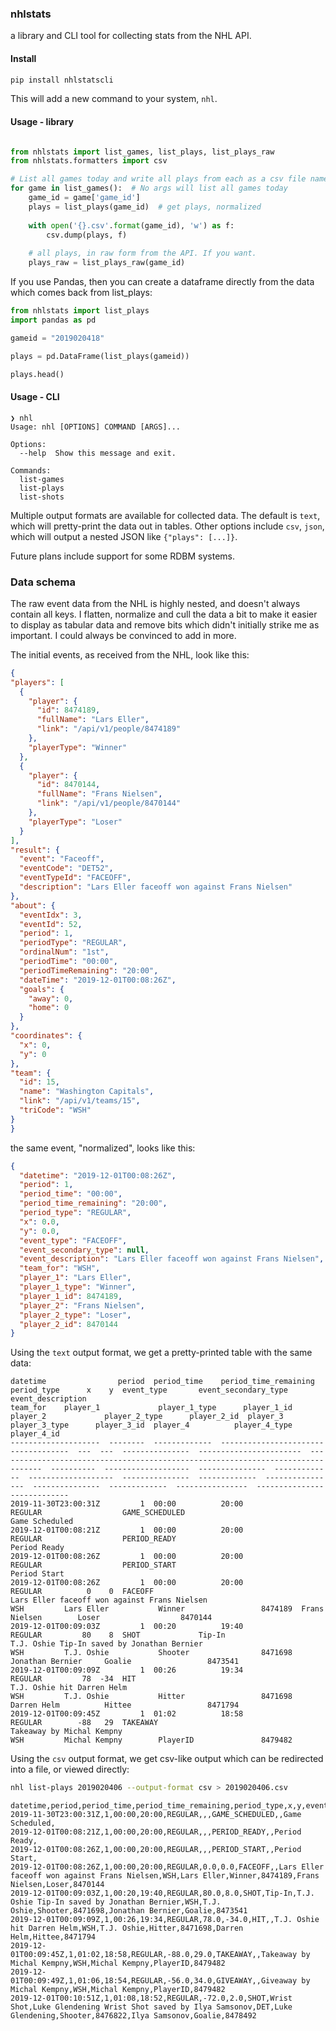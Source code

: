 ### nhlstats

a library and CLI tool for collecting stats from the NHL API.


#### Install

```bash
pip install nhlstatscli
```

This will add a new command to your system, `nhl`.

#### Usage - library

```python

from nhlstats import list_games, list_plays, list_plays_raw
from nhlstats.formatters import csv

# List all games today and write all plays from each as a csv file named like the game_id
for game in list_games():  # No args will list all games today
    game_id = game['game_id']
    plays = list_plays(game_id)  # get plays, normalized
    
    with open('{}.csv'.format(game_id), 'w') as f:
        csv.dump(plays, f)
        
    # all plays, in raw form from the API. If you want.
    plays_raw = list_plays_raw(game_id)

```

If you use Pandas, then you can create a dataframe directly from the data which comes back from list_plays:

```python
from nhlstats import list_plays
import pandas as pd

gameid = "2019020418"

plays = pd.DataFrame(list_plays(gameid))

plays.head()
``` 



#### Usage - CLI

```
❯ nhl
Usage: nhl [OPTIONS] COMMAND [ARGS]...

Options:
  --help  Show this message and exit.

Commands:
  list-games
  list-plays
  list-shots
```

Multiple output formats are available for collected data. The default is `text`, which will pretty-print the data out in tables.
Other options include `csv`, `json`, which will output a nested JSON like `{"plays": [...]}`. 

Future plans include support for some RDBM systems.


### Data schema

The raw event data from the NHL is highly nested, and doesn't always contain all keys. I flatten, normalize and cull the 
data a bit to make it easier to display as tabular data and remove bits which didn't initially strike me as important.
I could always be convinced to add in more.

The initial events, as received from the NHL, look like this:

```json
{
"players": [
  {
    "player": {
      "id": 8474189,
      "fullName": "Lars Eller",
      "link": "/api/v1/people/8474189"
    },
    "playerType": "Winner"
  },
  {
    "player": {
      "id": 8470144,
      "fullName": "Frans Nielsen",
      "link": "/api/v1/people/8470144"
    },
    "playerType": "Loser"
  }
],
"result": {
  "event": "Faceoff",
  "eventCode": "DET52",
  "eventTypeId": "FACEOFF",
  "description": "Lars Eller faceoff won against Frans Nielsen"
},
"about": {
  "eventIdx": 3,
  "eventId": 52,
  "period": 1,
  "periodType": "REGULAR",
  "ordinalNum": "1st",
  "periodTime": "00:00",
  "periodTimeRemaining": "20:00",
  "dateTime": "2019-12-01T00:08:26Z",
  "goals": {
    "away": 0,
    "home": 0
  }
},
"coordinates": {
  "x": 0,
  "y": 0
},
"team": {
  "id": 15,
  "name": "Washington Capitals",
  "link": "/api/v1/teams/15",
  "triCode": "WSH"
}
}
```

the same event, "normalized", looks like this:

```json
{
  "datetime": "2019-12-01T00:08:26Z", 
  "period": 1, 
  "period_time": "00:00", 
  "period_time_remaining": "20:00", 
  "period_type": "REGULAR", 
  "x": 0.0, 
  "y": 0.0, 
  "event_type": "FACEOFF", 
  "event_secondary_type": null, 
  "event_description": "Lars Eller faceoff won against Frans Nielsen", 
  "team_for": "WSH", 
  "player_1": "Lars Eller", 
  "player_1_type": "Winner", 
  "player_1_id": 8474189, 
  "player_2": "Frans Nielsen", 
  "player_2_type": "Loser",
  "player_2_id": 8470144
}
```

Using the `text` output format, we get a pretty-printed table with the same data:

```
datetime                period  period_time    period_time_remaining    period_type      x    y  event_type       event_secondary_type     event_description                                                                 team_for    player_1             player_1_type      player_1_id  player_2             player_2_type      player_2_id  player_3          player_3_type      player_3_id  player_4          player_4_type      player_4_id
--------------------  --------  -------------  -----------------------  -------------  ---  ---  ---------------  -----------------------  --------------------------------------------------------------------------------  ----------  -------------------  ---------------  -------------  -------------------  ---------------  -------------  ----------------  ---------------  -------------  ----------------  ---------------  -------------
2019-11-30T23:00:31Z         1  00:00          20:00                    REGULAR                  GAME_SCHEDULED                            Game Scheduled
2019-12-01T00:08:21Z         1  00:00          20:00                    REGULAR                  PERIOD_READY                              Period Ready
2019-12-01T00:08:26Z         1  00:00          20:00                    REGULAR                  PERIOD_START                              Period Start
2019-12-01T00:08:26Z         1  00:00          20:00                    REGULAR          0    0  FACEOFF                                   Lars Eller faceoff won against Frans Nielsen                                      WSH         Lars Eller           Winner                 8474189  Frans Nielsen        Loser                  8470144
2019-12-01T00:09:03Z         1  00:20          19:40                    REGULAR         80    8  SHOT             Tip-In                   T.J. Oshie Tip-In saved by Jonathan Bernier                                       WSH         T.J. Oshie           Shooter                8471698  Jonathan Bernier     Goalie                 8473541
2019-12-01T00:09:09Z         1  00:26          19:34                    REGULAR         78  -34  HIT                                       T.J. Oshie hit Darren Helm                                                        WSH         T.J. Oshie           Hitter                 8471698  Darren Helm          Hittee                 8471794
2019-12-01T00:09:45Z         1  01:02          18:58                    REGULAR        -88   29  TAKEAWAY                                  Takeaway by Michal Kempny                                                         WSH         Michal Kempny        PlayerID               8479482
```


Using the `csv` output format, we get csv-like output which can be redirected into a file, or viewed directly:

```bash
nhl list-plays 2019020406 --output-format csv > 2019020406.csv
```

```csv
datetime,period,period_time,period_time_remaining,period_type,x,y,event_type,event_secondary_type,event_description,team_for
2019-11-30T23:00:31Z,1,00:00,20:00,REGULAR,,,GAME_SCHEDULED,,Game Scheduled,
2019-12-01T00:08:21Z,1,00:00,20:00,REGULAR,,,PERIOD_READY,,Period Ready,
2019-12-01T00:08:26Z,1,00:00,20:00,REGULAR,,,PERIOD_START,,Period Start,
2019-12-01T00:08:26Z,1,00:00,20:00,REGULAR,0.0,0.0,FACEOFF,,Lars Eller faceoff won against Frans Nielsen,WSH,Lars Eller,Winner,8474189,Frans Nielsen,Loser,8470144
2019-12-01T00:09:03Z,1,00:20,19:40,REGULAR,80.0,8.0,SHOT,Tip-In,T.J. Oshie Tip-In saved by Jonathan Bernier,WSH,T.J. Oshie,Shooter,8471698,Jonathan Bernier,Goalie,8473541
2019-12-01T00:09:09Z,1,00:26,19:34,REGULAR,78.0,-34.0,HIT,,T.J. Oshie hit Darren Helm,WSH,T.J. Oshie,Hitter,8471698,Darren Helm,Hittee,8471794
2019-12-01T00:09:45Z,1,01:02,18:58,REGULAR,-88.0,29.0,TAKEAWAY,,Takeaway by Michal Kempny,WSH,Michal Kempny,PlayerID,8479482
2019-12-01T00:09:49Z,1,01:06,18:54,REGULAR,-56.0,34.0,GIVEAWAY,,Giveaway by Michal Kempny,WSH,Michal Kempny,PlayerID,8479482
2019-12-01T00:10:51Z,1,01:08,18:52,REGULAR,-72.0,2.0,SHOT,Wrist Shot,Luke Glendening Wrist Shot saved by Ilya Samsonov,DET,Luke Glendening,Shooter,8476822,Ilya Samsonov,Goalie,8478492
```